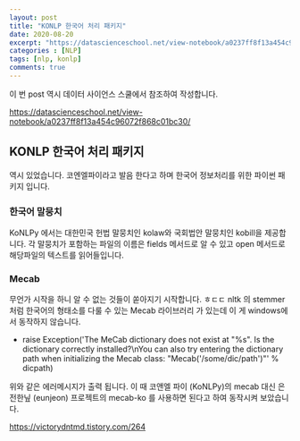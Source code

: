 ```yaml
---
layout: post
title: "KONLP 한국어 처리 패키지"
date: 2020-08-20
excerpt: "https://datascienceschool.net/view-notebook/a0237ff8f13a454c96072f868c01bc30/"
categories : [NLP]
tags: [nlp, konlp]
comments: true
---
```




이 번 post 역시 데이터 사이언스 스쿨에서 참조하여 작성합니다.

<https://datascienceschool.net/view-notebook/a0237ff8f13a454c96072f868c01bc30/>



## KONLP 한국어 처리 패키지

역시 있었습니다. 코엔엘파이라고 발음 한다고 하며 한국어 정보처리를 위한 파이썬 패키지 입니다.



### 한국어 말뭉치
KoNLPy 에서는 대한민국 헌법 말뭉치인 kolaw와 국회법안 말뭉치인 kobill을 제공합니다. 각 말뭉치가 포함하는 파일의 이름은 fields 메서드로 알 수 있고 open 메서드로 해당파일의 텍스트를 읽어들입니다.



### Mecab
무언가 시작을 하니 알 수 없는 것들이 쏟아지기 시작합니다. ㅎㄷㄷ
nltk 의 stemmer 처럼 한국어의 형태소를 다룰 수 있는 Mecab 라이브러리 가 있는데
이 게 windows에서 동작하지 않습니다.

- raise Exception('The MeCab dictionary does not exist at "%s". Is the dictionary correctly installed?\nYou can also try entering the dictionary path when initializing the Mecab class: "Mecab(\'/some/dic/path\')"' % dicpath)


위와 같은 에러메시지가 출력 됩니다. 이 때 코앤엘 파이 (KoNLPy)의 mecab 대신 은전한닢 (eunjeon) 프로젝트의 mecab-ko 를 사용하면 된다고 하여 동작시켜 보았습니다. 

<https://victorydntmd.tistory.com/264>